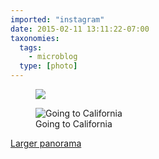 ```yaml
---
imported: "instagram"
date: 2015-02-11 13:11:22-07:00
taxonomies:
  tags:
    - microblog
  type: [photo]
---
```

<figure>
  <img src="/media/images/photos/2015/02/going-to-california.jpg"/>
</figure>

<figure>
  <img src="/media/images/photos/2015/02/bf62ee8af8d2720572bd451fb3a85d70.jpg" title="Going to California"/>
  <figcaption>Going to California</figcaption>
</figure>

[Larger panorama](http://flic.kr/p/qcCL1i)

